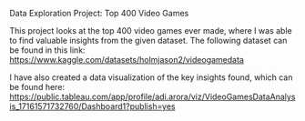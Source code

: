 Data Exploration Project: Top 400 Video Games

This project looks at the top 400 video games ever made, where I was able to find valuable insights from the given dataset. The following dataset can be found in this link: https://www.kaggle.com/datasets/holmjason2/videogamedata

I have also created a data visualization of the key insights found, which can be found here: https://public.tableau.com/app/profile/adi.arora/viz/VideoGamesDataAnalysis_17161571732760/Dashboard1?publish=yes
